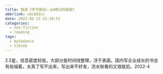 ```yaml
---
title: 我读《字节跳动：从0到1的秘密》
abbrlink: cbcb02cc
date: 2022-02-13 21:19:51
categories:
  - non-fiction
  - reading
tags:
  - bytedance
  - tiktok
---
```


2.5星，信息密度较低，大部分是时间线整理，浮于表面。国内写企业成长的书总有些端着，太真了写不出来，写出来不好发，流水账看的又很尴尬。2022-4